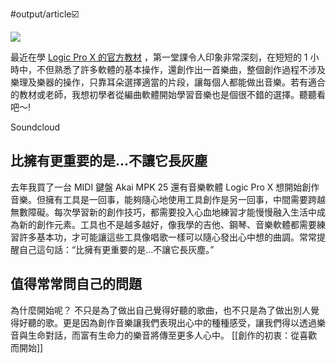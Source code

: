 #output/article☑️

![](2EB1C4E8-2D3B-4B0F-9892-5B6A51BC72C4.png)

最近在學 [Logic Pro X 的官方教材](https://www.books.com.tw/products/0010771379) ，第一堂課令人印象非常深刻，在短短的 1 小時中，不但熟悉了許多軟體的基本操作，還創作出一首樂曲，整個創作過程不涉及樂理及樂器的操作，只靠耳朵選擇適當的片段，讓每個人都能做出音樂。若有適合的教材或老師，我想初學者從編曲軟體開始學習音樂也是個很不錯的選擇。聽聽看吧～!

Soundcloud

## 比擁有更重要的是...不讓它長灰塵

去年我買了一台 MIDI 鍵盤 Akai MPK 25 還有音樂軟體 Logic Pro X 想開始創作音樂。但擁有工具是一回事，能夠隨心地使用工具創作是另一回事，中間需要跨越無數障礙。每次學習新的創作技巧，都需要投入心血地練習才能慢慢融入生活中成為新的創作元素。工具也不是越多越好，像我學的吉他、鋼琴、音樂軟體都需要練習許多基本功，才可能讓這些工具像唱歌一樣可以隨心發出心中想的曲調。常常提醒自己這句話：“比擁有更重要的是...不讓它長灰塵。”

## 值得常常問自己的問題

為什麼開始呢？
不只是為了做出自己覺得好聽的歌曲，也不只是為了做出別人覺得好聽的歌。更是因為創作音樂讓我們表現出心中的種種感受，讓我們得以透過樂音與生命對話，而富有生命力的樂音將傳至更多人心中。
[[創作的初衷：從喜歡而開始]]
